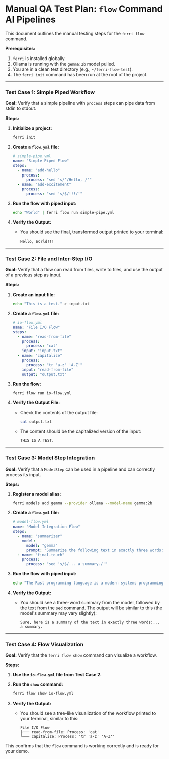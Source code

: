 # Manual QA Test Plan: `flow` Command AI Pipelines

This document outlines the manual testing steps for the `ferri flow` command.

**Prerequisites:**
1.  `ferri` is installed globally.
2.  Ollama is running with the `gemma:2b` model pulled.
3.  You are in a clean test directory (e.g., `~/ferri-flow-test`).
4.  The `ferri init` command has been run at the root of the project.

---

### Test Case 1: Simple Piped Workflow

**Goal:** Verify that a simple pipeline with `process` steps can pipe data from stdin to stdout.

**Steps:**

1.  **Initialize a project:**
    ```bash
    ferri init
    ```

2.  **Create a `flow.yml` file:**
    ```yaml
    # simple-pipe.yml
    name: "Simple Piped Flow"
    steps:
      - name: "add-hello"
        process:
          process: "sed 's/^/Hello, /'"
      - name: "add-excitement"
        process:
          process: "sed 's/$/!!!/'"
    ```

3.  **Run the flow with piped input:**
    ```bash
    echo "World" | ferri flow run simple-pipe.yml
    ```

4.  **Verify the Output:**
    *   You should see the final, transformed output printed to your terminal:
        ```
        Hello, World!!!
        ```

---

### Test Case 2: File and Inter-Step I/O

**Goal:** Verify that a flow can read from files, write to files, and use the output of a previous step as input.

**Steps:**

1.  **Create an input file:**
    ```bash
    echo "This is a test." > input.txt
    ```

2.  **Create a `flow.yml` file:**
    ```yaml
    # io-flow.yml
    name: "File I/O Flow"
    steps:
      - name: "read-from-file"
        process:
          process: "cat"
        input: "input.txt"
      - name: "capitalize"
        process:
          process: "tr 'a-z' 'A-Z'"
        input: "read-from-file"
        output: "output.txt"
    ```

3.  **Run the flow:**
    ```bash
    ferri flow run io-flow.yml
    ```

4.  **Verify the Output File:**
    *   Check the contents of the output file:
        ```bash
        cat output.txt
        ```
    *   The content should be the capitalized version of the input:
        ```
        THIS IS A TEST.
        ```

---

### Test Case 3: Model Step Integration

**Goal:** Verify that a `ModelStep` can be used in a pipeline and can correctly process its input.

**Steps:**

1.  **Register a model alias:**
    ```bash
    ferri models add gemma --provider ollama --model-name gemma:2b
    ```

2.  **Create a `flow.yml` file:**
    ```yaml
    # model-flow.yml
    name: "Model Integration Flow"
    steps:
      - name: "summarizer"
        model:
          model: "gemma"
          prompt: "Summarize the following text in exactly three words:"
      - name: "final-touch"
        process:
          process: "sed 's/$/... a summary./'"
    ```

3.  **Run the flow with piped input:**
    ```bash
    echo "The Rust programming language is a modern systems programming language focused on safety, speed, and concurrency. It accomplishes these goals by being memory safe without using garbage collection." | ferri flow run model-flow.yml
    ```

4.  **Verify the Output:**
    *   You should see a three-word summary from the model, followed by the text from the `sed` command. The output will be similar to this (the model's summary may vary slightly):
        ```
        Sure, here is a summary of the text in exactly three words:... a summary.
        ```

---

### Test Case 4: Flow Visualization

**Goal:** Verify that the `ferri flow show` command can visualize a workflow.

**Steps:**

1.  **Use the `io-flow.yml` file from Test Case 2.**

2.  **Run the `show` command:**
    ```bash
    ferri flow show io-flow.yml
    ```

3.  **Verify the Output:**
    *   You should see a tree-like visualization of the workflow printed to your terminal, similar to this:
        ```
        File I/O Flow
        ├─── read-from-file: Process: 'cat'
        └─── capitalize: Process: 'tr 'a-z' 'A-Z''
        ```

This confirms that the `flow` command is working correctly and is ready for your demo.
